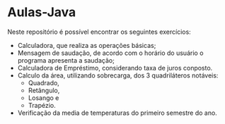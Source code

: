 # Aulas-Java

Neste repositório é possível encontrar os seguintes exercícios:
- Calculadora, que realiza as operações básicas;
- Mensagem de saudação, de acordo com o horário do usuário o programa apresenta a saudação;
- Calculadora de Empréstimo, considerando taxa de juros conposto.
- Calculo da área, utilizando sobrecarga, dos 3 quadriláteros notáveis:
    - Quadrado,
    - Retângulo,
    - Losango e
    - Trapézio.
- Verificação da media de temperaturas do primeiro semestre do ano.
